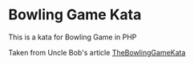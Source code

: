 # Bowling Game Kata
This is a kata for Bowling Game in PHP

Taken from Uncle Bob's article [TheBowlingGameKata](http://butunclebob.com/ArticleS.UncleBob.TheBowlingGameKata)
